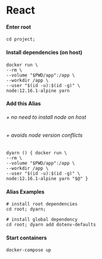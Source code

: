 # React

#### Enter root
    cd project;
    
#### Install dependencies (on host)
    docker run \
    --rm \
    --volume "$PWD/app":/app \
    --workdir /app \
    --user "$(id -u):$(id -g)" \
    node:12.16.1-alpine yarn
    
#### Add this Alias
###### + no need to install node on host
###### + avoids node version conflicts
    dyarn () { docker run \
    --rm \
    --volume "$PWD/app":/app \
    --workdir /app \
    --user "$(id -u):$(id -g)" \
    node:12.16.1-alpine yarn "$@" }

#### Alias Examples
    # install root dependencies
    cd root; dyarn;
    
    # install global dependency
    cd root; dyarn add dotenv-defaults 
   
   
#### Start containers
    docker-compose up
